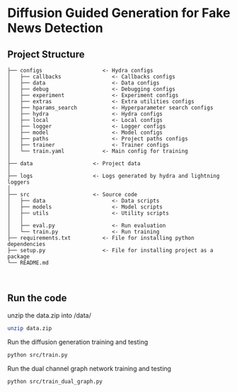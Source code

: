 <!-- <div align="center"> -->

# Diffusion Guided Generation for Fake News Detection

## Project Structure

```
├── configs                   <- Hydra configs
│   ├── callbacks                <- Callbacks configs
│   ├── data                     <- Data configs
│   ├── debug                    <- Debugging configs
│   ├── experiment               <- Experiment configs
│   ├── extras                   <- Extra utilities configs
│   ├── hparams_search           <- Hyperparameter search configs
│   ├── hydra                    <- Hydra configs
│   ├── local                    <- Local configs
│   ├── logger                   <- Logger configs
│   ├── model                    <- Model configs
│   ├── paths                    <- Project paths configs
│   ├── trainer                  <- Trainer configs
│   └── train.yaml            <- Main config for training
│
├── data                   <- Project data
│
├── logs                   <- Logs generated by hydra and lightning loggers
│
├── src                    <- Source code
│   ├── data                     <- Data scripts
│   ├── models                   <- Model scripts
│   ├── utils                    <- Utility scripts
│   │
│   ├── eval.py                  <- Run evaluation
│   └── train.py                 <- Run training
├── requirements.txt          <- File for installing python dependencies
├── setup.py                  <- File for installing project as a package
└── README.md
```

<br>

## Run the code
unzip the data.zip into /data/
```bash
unzip data.zip
```
Run the diffusion generation training and testing
```bash
python src/train.py
```
Run the dual channel graph network training and testing
```bash
python src/train_dual_graph.py
```

<br>